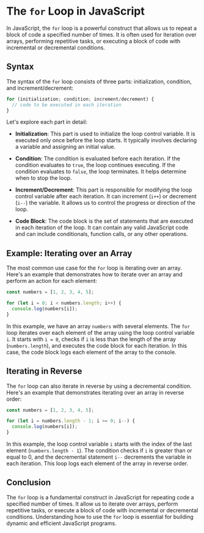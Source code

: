 # **The `for` Loop in JavaScript**

In JavaScript, the `for` loop is a powerful construct that allows us to repeat a block of code a specified number of times. It is often used for iteration over arrays, performing repetitive tasks, or executing a block of code with incremental or decremental conditions.

## **Syntax**

The syntax of the `for` loop consists of three parts: initialization, condition, and increment/decrement:

```javascript
for (initialization; condition; increment/decrement) {
  // code to be executed in each iteration
}
```

Let's explore each part in detail:

- **Initialization**: This part is used to initialize the loop control variable. It is executed only once before the loop starts. It typically involves declaring a variable and assigning an initial value.

- **Condition**: The condition is evaluated before each iteration. If the condition evaluates to `true`, the loop continues executing. If the condition evaluates to `false`, the loop terminates. It helps determine when to stop the loop.

- **Increment/Decrement**: This part is responsible for modifying the loop control variable after each iteration. It can increment (`i++`) or decrement (`i--`) the variable. It allows us to control the progress or direction of the loop.

- **Code Block**: The code block is the set of statements that are executed in each iteration of the loop. It can contain any valid JavaScript code and can include conditionals, function calls, or any other operations.

## **Example: Iterating over an Array**

The most common use case for the `for` loop is iterating over an array. Here's an example that demonstrates how to iterate over an array and perform an action for each element:

```javascript
const numbers = [1, 2, 3, 4, 5];

for (let i = 0; i < numbers.length; i++) {
  console.log(numbers[i]);
}
```

In this example, we have an array `numbers` with several elements. The `for` loop iterates over each element of the array using the loop control variable `i`. It starts with `i = 0`, checks if `i` is less than the length of the array (`numbers.length`), and executes the code block for each iteration. In this case, the code block logs each element of the array to the console.

## **Iterating in Reverse**

The `for` loop can also iterate in reverse by using a decremental condition. Here's an example that demonstrates iterating over an array in reverse order:

```javascript
const numbers = [1, 2, 3, 4, 5];

for (let i = numbers.length - 1; i >= 0; i--) {
  console.log(numbers[i]);
}
```

In this example, the loop control variable `i` starts with the index of the last element (`numbers.length - 1`). The condition checks if `i` is greater than or equal to 0, and the decremental statement `i--` decrements the variable in each iteration. This loop logs each element of the array in reverse order.

## **Conclusion**

The `for` loop is a fundamental construct in JavaScript for repeating code a specified number of times. It allow us to iterate over arrays, perform repetitive tasks, or execute a block of code with incremental or decremental conditions. Understanding how to use the `for` loop is essential for building dynamic and efficient JavaScript programs.
